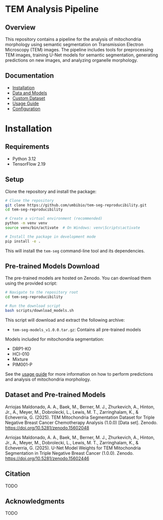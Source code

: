 # TEM Analysis Pipeline

## Overview

This repository contains a pipeline for the analysis of mitochondria morphology using semantic segmentation on Transmission Electron Microscopy (TEM) images. The pipeline includes tools for preprocessing TEM images, training U-Net models for semantic segmentation, generating predictions on new images, and analyzing organelle morphology.

## Documentation

- [Installation](docs/installation.md)
- [Data and Models](docs/data.md)
- [Custom Dataset](docs/custom_dataset.md)
- [Usage Guide](docs/usage.md)
- [Configuration](docs/configuration.md)

# Installation

## Requirements

- Python 3.12
- TensorFlow 2.19

## Setup

Clone the repository and install the package:

```bash
# Clone the repository
git clone https://github.com/umbibio/tem-seg-reproducibility.git
cd tem-seg-reproducibility

# Create a virtual environment (recommended)
python -m venv venv
source venv/bin/activate  # On Windows: venv\Scripts\activate

# Install the package in development mode
pip install -e .
```

This will install the `tem-seg` command-line tool and its dependencies.

## Pre-trained Models Download

The pre-trained models are hosted on Zenodo. You can download them using the provided script:

```bash
# Navigate to the repository root
cd tem-seg-reproducibility

# Run the download script
bash scripts/download_models.sh
```

This script will download and extract the following archive:
- `tem-seg-models_v1.0.0.tar.gz`: Contains all pre-trained models

Models included for mitochondria segmentation:
- DRP1-KO
- HCI-010
- Mixture
- PIM001-P

See the [usage guide](docs/usage.md) for more information on how to perform predictions and analysis of mitochondria morphology.

## Dataset and Pre-trained Models

Arriojas Maldonado, A. A., Baek, M., Berner, M. J., Zhurkevich, A., Hinton, Jr., A., Meyer, M., Dobrolecki, L., Lewis, M. T., Zarringhalam, K., & Echeverria, G. (2025). TEM Mitochondria Segmentation Dataset for Triple Negative Breast Cancer Chemotherapy Analysis (1.0.0) [Data set]. Zenodo. https://doi.org/10.5281/zenodo.15602048

Arriojas Maldonado, A. A., Baek, M., Berner, M. J., Zhurkevich, A., Hinton, Jr., A., Meyer, M., Dobrolecki, L., Lewis, M. T., Zarringhalam, K., & Echeverria, G. (2025). U-Net Model Weights for TEM Mitochondria Segmentation in Triple Negative Breast Cancer (1.0.0). Zenodo. https://doi.org/10.5281/zenodo.15602446

## Citation

TODO

## Acknowledgments

TODO
